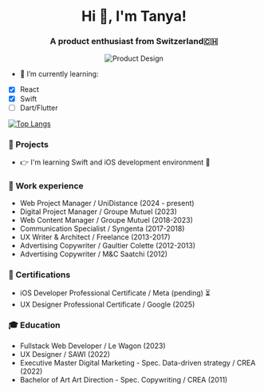 <h1 align="center">Hi 👋, I'm Tanya!</h1>
<h3 align="center">A product enthusiast from Switzerland🇨🇭</h3>

<p align="center">
  <img src="https://blog.mindmanager.com/wp-content/uploads/2022/03/shutterstock_421087342.jpg" alt="Product Design">
</p>

- 🌱 I’m currently learning:
- [x] React
- [x] Swift
- [ ] Dart/Flutter

 [![Top Langs](https://github-readme-stats-git-masterrstaa-rickstaa.vercel.app/api/top-langs/?username=tanyalathion&layout=compact)](https://github.com/anuraghazra/github-readme-stats)
 
### :metal: Projects
- :point_right: I'm learning Swift and iOS development environment :apple:

### :briefcase: Work experience
- Web Project Manager / UniDistance (2024 - present)
- Digital Project Manager / Groupe Mutuel (2023)
- Web Content Manager / Groupe Mutuel (2018-2023)
- Communication Specialist / Syngenta (2017-2018)
- UX Writer & Architect / Freelance (2013-2017)
- Advertising Copywriter / Gaultier Colette (2012-2013)
- Advertising Copywriter / M&C Saatchi (2012)

### :rocket: Certifications
- iOS Developer Professional Certificate / Meta (pending) ⏳
- UX Designer Professional Certificate / Google (2025)

### :mortar_board: Education
- Fullstack Web Developer / Le Wagon (2023)
- UX Designer / SAWI (2022)
- Executive Master Digital Marketing - Spec. Data-driven strategy / CREA (2022)
- Bachelor of Art Art Direction - Spec. Copywriting / CREA (2011)
